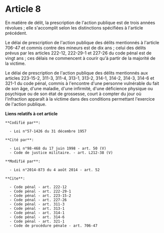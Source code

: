 # Article 8

En matière de délit, la prescription de l'action publique est de trois années révolues ; elle s'accomplit selon les
distinctions spécifiées à l'article précédent. 

Le délai de prescription de l'action publique des délits mentionnés à l'article 706-47 et commis contre des mineurs est de
dix ans ; celui des délits prévus par les articles 222-12,
222-29-1 et 227-26 du code pénal est de vingt ans ; ces délais ne commencent à courir qu'à partir de la majorité de la
victime. 

Le délai de prescription de l'action publique des délits mentionnés aux articles 223-15-2, 311-3, 311-4, 313-1, 313-2, 314-1,
314-2, 314-3, 314-6 et 321-1 du code pénal, commis à l'encontre d'une personne vulnérable du fait de son âge, d'une maladie,
d'une infirmité, d'une déficience physique ou psychique ou de son état de grossesse, court à compter du jour où l'infraction
apparaît à la victime dans des conditions permettant l'exercice de l'action publique.

**Liens relatifs à cet article**

	**Codifié par**:

	  - Loi n°57-1426 du 31 décembre 1957

	**Cité par**:

	  - Loi n°98-468 du 17 juin 1998 - art. 50 (V)
	  - Code de justice militaire. - art. L212-38 (V)

	**Modifié par**:

	  - Loi n°2014-873 du 4 août 2014 - art. 52

	**Cite**:

	  - Code pénal - art. 222-12
	  - Code pénal - art. 222-29-1
	  - Code pénal - art. 223-15-2
	  - Code pénal - art. 227-26
	  - Code pénal - art. 311-3
	  - Code pénal - art. 313-1
	  - Code pénal - art. 314-1
	  - Code pénal - art. 314-6
	  - Code pénal - art. 321-1
	  - Code de procédure pénale - art. 706-47
